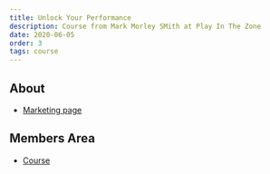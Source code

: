 ```yaml
---
title: Unlock Your Performance
description: Course from Mark Morley SMith at Play In The Zone
date: 2020-06-05
order: 3
tags: course
---
```


## About

- [Marketing page](https://playinthezone.com/unlock-your-performance/)

## Members Area

- [Course](https://members.playinthezone.com/unlock-your-performance/)
